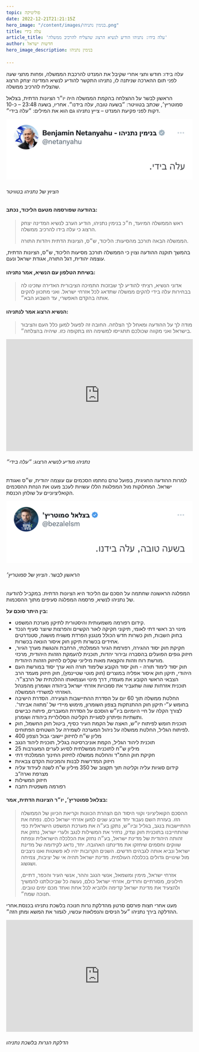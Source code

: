 ```yaml
---
topic: פוליטיקה
date: 2022-12-21T21:21:15Z
hero_image: "/content/images/בנימין נתניהו.png"
title: עלה בידי
article_title: 'עלה בידו: נתניהו הודיע לנשיא הרצוג שהצליח להרכיב ממשלה'
author: חדשות ישראל
hero_image_description: בנימין נתניהו

---
```

עלה בידו: חודש וחצי אחרי שקיבל את המנדט להרכבת הממשלה, ופחות מחצי שעה לפני תום ההארכה שניתנה לו, נתניהו התקשר להודיע לנשיא המדינה יצחק הרצוג שהצליח להרכיב ממשלה.

הראשון לבשר על ההצלחה בהקמת הממשלה היה יו״ר הציונות הדתית, בצלאל סמוטריץ׳, שכתב בטוויטר: ״בשעה טובה, עלה בידנו״. אחריו, בשעה 23:48 – כ-10 דקות לפני פקיעת המנדט – צייץ נתניהו גם הוא את המילים: ״עלה בידי״.

![](/content/images/img_6718.jpg)

###### הציוץ של נתניהו בטוויטר

#### בהודעה שפורסמה מטעם הליכוד, נכתב:

> ראש הממשלה המיועד, ח״כ בנימין נתניהו, הודיע הערב לנשיא המדינה יצחק הרצוג כי עלה בידו להרכיב ממשלה.
>
> הממשלה הבאה תורכב מהסיעות: הליכוד, ש״ס, הציונות הדתית ויהדות התורה.

בהמשך תוקנה ההודעה וצוין כי הממשלה תורכב מסיעות הליכוד, ש״ס, הציונות הדתית, עוצמה יהודית, דגל התורה, אגודת ישראל ונעם.

#### בשיחת הטלפון עם הנשיא, אמר נתניהו:

> אדוני הנשיא, רציתי להודיע לך שבזכות התמיכה הציבורית האדירה שזכינו לה בבחירות עלה בידי להקים ממשלה שתדאג לכל אזרחי ישראל. ואני מתכוון להקים אותה בהקדם האפשרי, עד השבוע הבא״.

#### הנשיא הרצוג אמר לנתניהו:

> מודה לך על ההודעה ומאחל לך הצלחה. החובה זה לפעול למען כלל העם והציבור בישראל ואני מקווה שכולכם תתגייסו למשימה הזו בתקופה כזו. שיהיה בהצלחה״.

<div style="padding:60% 0 0 0;position:relative;"><iframe src="https://player.vimeo.com/video/783449734?h=31b9d2b800&badge=0&autopause=0&player_id=0&app_id=58479" frameborder="0" allow="autoplay; fullscreen; picture-in-picture" allowfullscreen style="position:absolute;top:0;left:0;width:100%;height:100%;" title="נתניהו הודיע להרצוג: ״עלה בידי״"></iframe></div><script src="https://player.vimeo.com/api/player.js"></script>

###### נתניהו מודיע לנשיא הרצוג: ״עלה בידי״

למרות ההודעה החגיגית, בפועל טרם נחתמו הסכמים עם עוצמה יהודית, ש״ס ואגודת ישראל. המחלוקות מול המפלגות הללו עשויות לעכב מעט את הנחת ההסכמים הקואליציוניים על שולחן הכנסת.

![](/content/images/img_6717.jpg)

###### הראשון לבשר. הציוץ של סמוטריץ׳

המפלגה הראשונה שחתמה על הסכם עם הליכוד היא הציונות הדתית. במקביל להודעה של נתניהו לנשיא, פרסמה המפלגה סעיפים מתוך ההסכמות.

**בין היתר סוכם על:**

* קידום רפורמה משמעותית והיסטורית לתיקון מערכת המשפט.
* מינוי רב ראשי דתי לאומי, תיקוני חקיקה לאור הקשיים והפרצות שיוצר סעיף הנכד בחוק השבות, חוק כשרות חדש הכולל מנגנון הפרדת משגיח מושגח, סטנדרטים אחידים בכשרות תיקון חוק איסור הונאה בכשרות.
* חקיקת חוק יסוד ההגירה, רפורמת הגיור הממלכתי, הרחבת והנגשת מערך הגיור, חיזוק גופים הפועלים בהסברה ובירור יהדות, תוכנית להעמקת הזהות היהודית, מרכזי מורשת רוח וזהות והקצאת מאות מיליוני שקלים לחיזוק הזהות היהודית.
* חוק יסוד לימוד תורה - חוק יסוד הקובע שלימוד תורה הוא ערך יסוד במורשת העם היהודי, תיקון חוק איסור אפליה במוצרים (חוק מוטי שטיינמץ), חוק חיזוק מעמד הרב הצבאי הראשי הקובע את מעמדו, דרך מינוי ועצמאותו ההלכתית של הרבצ״ר. תוכנית אזרחות שווה שתעביר את סמכויות אזרחי ישראל ביהודה ושומרון מהמנהל האזרחי למשרדי הממשלה.
* החלטת ממשלה תוך 60 יום על הסדרת ההתיישבות הצעירה. הסדרת הישיבה בחומש ע״י תיקון חוק ההתנתקות בצפון השומרון, מימוש מיידי של 'מתווה אביתר‘. לצורך הקלה על חיי היומיום ביו״ש הוסכם על הסדרת המעברים, פיתוח כבישים ותשתיות ופיתרון לסוגיית הקליטה הסלולרית ביהודה ושומרון.
* תוכנית חומש לפיתוח יו״ש, האצה של הקמת העיר כסיף, ביטול חוק החשמל, חוק לפיתוח הגליל, החלטת ממשלה על ניהול המערכה לשמירה על השטחים הפתוחים.
* 400 מליון ש״ח לחיזוק יישובי גבול הצפון
* תוכנית ליהוד הגליל, הקמת אוניברסיטה בגליל, תוכנית ליהוד הנגב
* 25 מיליון ש״ח לתוכנית ממשלתית לסיוע לערים המעורבות
* חקיקת חוק החמ"ד והחלטת ממשלה לחיזוק החינוך הממלכתי דתי
* חיזוק המדרשות לבנות והמכינות הקדם צבאיות
* קידום סוגיות עליה וקליטה תוך תקצוב של 350 מיליון ש"ח לשנה לעידוד עליה מצרפת וארה“ב
* חיזוק המשילות
* רפורמה משפטית רחבה

#### בצלאל סמוטריץ׳, יו״ר הציונות הדתית, אמר:

> ההסכם הקואליציוני וקווי היסוד הם הצהרת הכוונות וקריאת הכיוון של הממשלה הזו. בעזרת השם נעבוד יחד ארבע שנים למען אזרחי ישראל כולם. נפתח את ההתיישבות בנגב, בגליל וביו״ש, נתקן בע״ה את מערכת המשפט הישראלית כפי שהתחייבנו בתוכנית חוק וצדק, נחזיר את המשילות לנגב ולערי ישראל, נחזק את זהותה היהודית של מדינת ישראל, בע״ה נחזק את הכלכלה הישראלית ונפתח שווקים וחסמים שיחזקו את מדינתנו האהובה. יחד, נדאג לקידומה של מדינת ישראל ונביא אותה לגבהים חדשים. השנים הקרובות יהיו לא פשוטות ואנו ניצבים מול שינויים גדולים בכלכלה העולמית. מדינת ישראל תהיה אי של יציבות, צמיחה ושגשוג.
>
> אזרחי ישראל, מימין ומשמאל, אנשי הנגב וההר, אנשי העיר והכפר, דתיים, חילונים, מסורתיים וחרדים, אזרחי ישראל כולם, נעשה כל שביכולתנו להמשיך ולהצעיד את מדינת ישראל קדימה ולהביא לכל אחת ואחד מכם ימים טובים. חנוכה שמח״.

מעט אחרי חצות פורסם סרטון מהדלקת נרות חנוכה בלשכת נתניהו בכנסת.אחרי ההדלקה בירך נתניהו ״על הניסים והנפלאות עכשיו, לגמור את המשא ומתן הזה״.

<div style="padding:60% 0 0 0;position:relative;"><iframe src="https://player.vimeo.com/video/783456749?h=d1cacb7687&amp;badge=0&amp;autopause=0&amp;player_id=0&amp;app_id=58479" frameborder="0" allow="autoplay; fullscreen; picture-in-picture" allowfullscreen style="position:absolute;top:0;left:0;width:100%;height:100%;" title="IMG_8499.MP4"></iframe></div><script src="https://player.vimeo.com/api/player.js"></script>

###### הדלקת הנרות בלשכת נתניהו